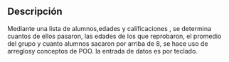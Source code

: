 ## Descripción

Mediante una lista de alumnos,edades y calificaciones , se determina cuantos de ellos pasaron, las edades de los que reprobaron, el promedio del grupo y
cuanto alumnos sacaron por arriba de 8, se hace uso de arreglosy conceptos de POO. la entrada de datos es por teclado.

